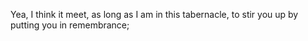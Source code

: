 Yea, I think it meet, as long as I am in this tabernacle, to stir you up by putting you in remembrance;
